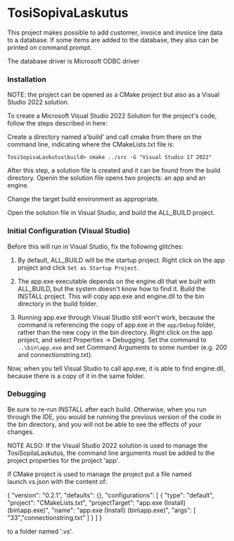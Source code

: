 TosiSopivaLaskutus
==========================
This project makes possible to add customer, invoice and invoice line data to a database. If some items are added to the database, they also can be printed on command prompt.

The database driver is Microsoft ODBC driver

### Installation

NOTE: the project can be opened as a CMake project but also as a Visual Studio 2022 solution.

To create a Microsoft Visual Studio 2022 Solution for the project's code, follow the steps described in here:

Create a directory named a'build' and call cmake from there on the command line, indicating where the CMakeLists.txt file is:

	TosiSopivaLaskutus\build> cmake ../src -G "Visual Studio 17 2022"
	
After this step, a solution file is created and it can be found from the build directory. Openin the solution file opens two projects: an app and an engine.

Change the target build environment as appropriate.

Open the solution file in Visual Studio, and build the ALL_BUILD project.

### Initial Configuration (Visual Studio)

Before this will run in Visual Studio, fix the following glitches:

1) By default, ALL_BUILD will be the startup project. Right click on the app project and click `Set as Startup Project`.

2) The app.exe executable depends on the engine.dll that we built with ALL_BUILD, but the system doesn't know how to find it. Build the INSTALL project. This will copy app.exe and engine.dll to the bin directory in the build folder.

3) Running app.exe through Visual Studio still won't work, because the command is referencing the copy of app.exe in the `app/Debug` folder, rather than the new copy in the bin directory. Right click on the app project, and select Properties -> Debugging. Set the command to `..\bin\app.exe` and set Command Arguments to some number (e.g. 200 and connectionstring.txt).

Now, when you tell Visual Studio to call app.exe, it is able to find engine.dll, because there is a copy of it in the same folder.

### Debugging

Be sure to re-run INSTALL after each build. Otherwise, when you run through the IDE, you would be running the previous version of the code in the bin directory, and you will not be able to see the effects of your changes.


NOTE ALSO: If the Visual Studio 2022 solution is used to manage the TosiSopilaLaskutus, the command line arguments must be added to the project properties for the project 'app'.

If CMake project is used to manage the project put a file named launch.vs.json with the content of:

{
  "version": "0.2.1",
  "defaults": {},
  "configurations": [
    {
      "type": "default",
      "project": "CMakeLists.txt",
      "projectTarget": "app.exe (Install) (bin\\app.exe)",
      "name": "app.exe (Install) (bin\\app.exe)",
      "args": [
        "33","connectionstring.txt"
      ]
    }
  ]
}

to a folder named '.vs'.